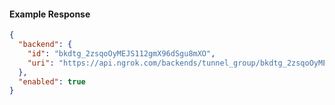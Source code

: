 <!-- Code generated for API Clients. DO NOT EDIT. -->

#### Example Response

```json
{
  "backend": {
    "id": "bkdtg_2zsqoOyMEJS112gmX96dSgu8mXO",
    "uri": "https://api.ngrok.com/backends/tunnel_group/bkdtg_2zsqoOyMEJS112gmX96dSgu8mXO"
  },
  "enabled": true
}
```
